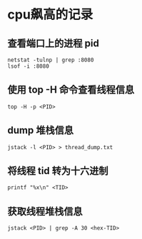 # cpu飙高的记录

## 查看端口上的进程 pid 
```
netstat -tulnp | grep :8080
lsof -i :8080
```

## 使用 top -H 命令查看线程信息 
```
top -H -p <PID>
```

## dump 堆栈信息
```
jstack -l <PID> > thread_dump.txt
```

## 将线程 tid 转为十六进制
```
printf "%x\n" <TID>
```

## 获取线程堆栈信息
```
jstack <PID> | grep -A 30 <hex-TID>
```